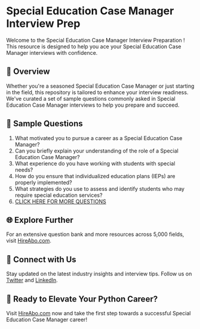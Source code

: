 # Special Education Case Manager Interview Prep

Welcome to the Special Education Case Manager Interview Preparation ! This resource is designed to help you ace your Special Education Case Manager interviews with confidence.

## 🚀 Overview

Whether you're a seasoned Special Education Case Manager or just starting in the field, this repository is tailored to enhance your interview readiness. We've curated a set of sample questions commonly asked in Special Education Case Manager interviews to help you prepare and succeed.

## 📝 Sample Questions

1. What motivated you to pursue a career as a Special Education Case Manager?
2. Can you briefly explain your understanding of the role of a Special Education Case Manager?
3. What experience do you have working with students with special needs?
4. How do you ensure that individualized education plans (IEPs) are properly implemented?
5. What strategies do you use to assess and identify students who may require special education services?
6. [CLICK HERE FOR MORE QUESTIONS](https://hireabo.com/job/4_3_38/Special%20Education%20Case%20Manager)

## 🌐 Explore Further

For an extensive question bank and more resources across 5,000 fields, visit [HireAbo.com](https://www.hireabo.com).

## 📱 Connect with Us

Stay updated on the latest industry insights and interview tips. Follow us on [Twitter](https://twitter.com/hireabo) and [LinkedIn](https://www.linkedin.com/in/hire-abo-3609972a8/).

## 🚀 Ready to Elevate Your Python Career?

Visit [HireAbo.com](https://www.hireabo.com) now and take the first step towards a successful Special Education Case Manager career!